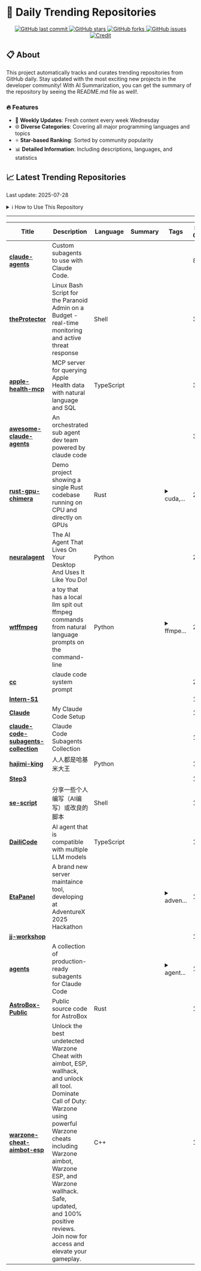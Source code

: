 # 🌟 Daily Trending Repositories

<div align="center">
<a href="https://github.com/marc-ko/daily-trending-repo/commits/main">
    <img src="https://img.shields.io/github/last-commit/marc-ko/daily-trending-repo" alt="GitHub last commit" />
</a>

<a href="https://github.com/marc-ko/daily-trending-repo/stargazers">
    <img src="https://img.shields.io/github/stars/marc-ko/daily-trending-repo" alt="GitHub stars" />
</a>
<a href="https://github.com/marc-ko/daily-trending-repo/network/members">
    <img src="https://img.shields.io/github/forks/marc-ko/daily-trending-repo" alt="GitHub forks" />
</a>
<a href="https://github.com/marc-ko/daily-trending-repo/issues">
    <img src="https://img.shields.io/github/issues/marc-ko/daily-trending-repo" alt="GitHub issues" />
</a>
<a alt="credit" href="https://github.com/zezhishao/DailyArXiv">
 <img src="https://img.shields.io/badge/credit%20-%20Idea%20From%20This%20Repo-blue" alt="Credit">
</a>
</div>

## 📋 About

This project automatically tracks and curates trending repositories from GitHub daily. Stay updated with the most exciting new projects in the developer community! With AI Summarization, you can get the summary of the repository by seeing the README.md file as well!.

### 🔥 Features

- 🔄 **Weekly Updates**: Fresh content every week Wednesday
- 🌐 **Diverse Categories**: Covering all major programming languages and topics
- ⭐ **Star-based Ranking**: Sorted by community popularity
- 📊 **Detailed Information**: Including descriptions, languages, and statistics

## 📈 Latest Trending Repositories

Last update: 2025-07-28

<details>
<summary>ℹ️ How to Use This Repository</summary>

1. **Star & Watch**: Click the 'Star' and 'Watch' buttons to receive weekly email notifications
2. **Browse**: Explore trending repositories organized by popularity
3. **Contribute**: Feel free to open issues or suggest improvements

</details>

---

| **Title** | **Description** | **Language** | **Summary** | **Tags** | **Stars Count** |
| --- | --- | --- | --- | --- | --- |
| **[claude-agents](https://github.com/iannuttall/claude-agents)** | Custom subagents to use with Claude Code. |  |  |  | 899 |
| **[theProtector](https://github.com/IHATEGIVINGAUSERNAME/theProtector)** | Linux Bash Script for the Paranoid Admin on a Budget - real-time monitoring and active threat response | Shell |  |  | 389 |
| **[apple-health-mcp](https://github.com/neiltron/apple-health-mcp)** | MCP server for querying Apple Health data with natural language and SQL | TypeScript |  |  | 354 |
| **[awesome-claude-agents](https://github.com/vijaythecoder/awesome-claude-agents)** | An orchestrated sub agent dev team powered by claude code |  |  |  | 352 |
| **[rust-gpu-chimera](https://github.com/LegNeato/rust-gpu-chimera)** | Demo project showing a single Rust codebase running on CPU and directly on GPUs | Rust |  | <details><summary>cuda,...</summary><p>cuda, gpu, rust, rust-cuda, rust-gpu, vulkan</p></details> | 290 |
| **[neuralagent](https://github.com/withneural/neuralagent)** | The AI Agent That Lives On Your Desktop And Uses It Like You Do! | Python |  |  | 277 |
| **[wtffmpeg](https://github.com/scottvr/wtffmpeg)** | a toy that has a local llm spit out ffmpeg commands from natural language prompts on the command-line | Python |  | <details><summary>ffmpe...</summary><p>ffmpeg, llm</p></details> | 271 |
| **[cc](https://github.com/kn1026/cc)** | claude code system prompt |  |  |  | 235 |
| **[Intern-S1](https://github.com/InternLM/Intern-S1)** |  |  |  |  | 191 |
| **[Claude](https://github.com/Dimillian/Claude)** | My Claude Code Setup |  |  |  | 184 |
| **[claude-code-subagents-collection](https://github.com/davepoon/claude-code-subagents-collection)** | Claude Code Subagents Collection |  |  |  | 182 |
| **[hajimi-king](https://github.com/GakkiNoOne/hajimi-king)** | 人人都是哈基米大王 | Python |  |  | 169 |
| **[Step3](https://github.com/stepfun-ai/Step3)** |  |  |  |  | 157 |
| **[se-script](https://github.com/hvhghv/se-script)** | 分享一些个人编写（AI编写）或改良的脚本 | Shell |  |  | 154 |
| **[DailiCode](https://github.com/nearmetips/DailiCode)** | AI agent that is compatible with multiple LLM models | TypeScript |  |  | 141 |
| **[EtaPanel](https://github.com/EtaPanel-dev/EtaPanel)** | A brand new server maintaince tool, developing at AdventureX 2025 Hackathon |  |  | <details><summary>adven...</summary><p>adventurex2025</p></details> | 140 |
| **[jj-workshop](https://github.com/jkoppel/jj-workshop)** |  |  |  |  | 132 |
| **[agents](https://github.com/wshobson/agents)** | A collection of production-ready subagents for Claude Code |  |  | <details><summary>agent...</summary><p>agents, ai, ai-agents, anthropic, automation, claude, claude-code, subagents</p></details> | 132 |
| **[AstroBox-Public](https://github.com/AstralSightStudios/AstroBox-Public)** | Public source code for AstroBox | Rust |  |  | 129 |
| **[warzone-cheat-aimbot-esp](https://github.com/ElusnCheat/warzone-cheat-aimbot-esp)** | Unlock the best undetected Warzone Cheat with aimbot, ESP, wallhack, and unlock all tool. Dominate Call of Duty: Warzone using powerful Warzone cheats including Warzone aimbot, Warzone ESP, and Warzone wallhack. Safe, updated, and 100% positive reviews. Join now for access and elevate your gameplay. | C++ |  |  | 113 |

